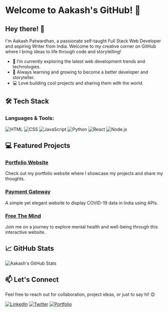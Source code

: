 # Welcome to Aakash's GitHub! 🚀

## Hey there! 👋

I'm Aakash Patwardhan, a passionate self-taught Full Stack Web Developer and aspiring Writer from India. Welcome to my creative corner on GitHub where I bring ideas to life through code and storytelling!

- 🔭 I’m currently exploring the latest web development trends and technologies.
- 🌱 Always learning and growing to become a better developer and storyteller.
- 💻 Love building cool projects and sharing them with the world.

## 🛠️ Tech Stack

### Languages & Tools:
![HTML](https://img.icons8.com/color/48/000000/html-5.png) ![CSS](https://img.icons8.com/color/48/000000/css3.png) ![JavaScript](https://img.icons8.com/color/48/000000/javascript.png) ![Python](https://img.icons8.com/color/48/000000/python.png) ![React](https://img.icons8.com/office/40/000000/react.png) ![Node.js](https://img.icons8.com/color/48/000000/nodejs.png)

## 💻 Featured Projects

### [Portfolio Website](https://aakash2201.github.io/Personal-Website/)
Check out my portfolio website where I showcase my projects and share my thoughts.

### [Payment Gateway](https://aakash2201.github.io/Payment-Gateway/)
A simple yet elegant website to display COVID-19 data in India using APIs.

### [Free The Mind](https://aakash2201.github.io/FreeTheMind/)
Join me on a journey to explore mental health and well-being through this interactive website.

## 📈 GitHub Stats

![Aakash's GitHub Stats](https://github-readme-stats.vercel.app/api?username=aakash2201&show_icons=true&theme=radical)

## 📫 Let's Connect

Feel free to reach out for collaboration, project ideas, or just to say hi! 😊

[![LinkedIn](https://img.shields.io/badge/-LinkedIn-blue?style=for-the-badge&logo=linkedin)](https://www.linkedin.com/in/aakash-patwardhan-5700681a0/)
[![Twitter](https://img.shields.io/badge/-Twitter-1DA1F2?style=for-the-badge&logo=twitter)](https://twitter.com/aakash_milind)
[![Portfolio](https://img.shields.io/badge/-Portfolio-00CED1?style=for-the-badge)](https://aakash2201.github.io/Personal-Website/)
